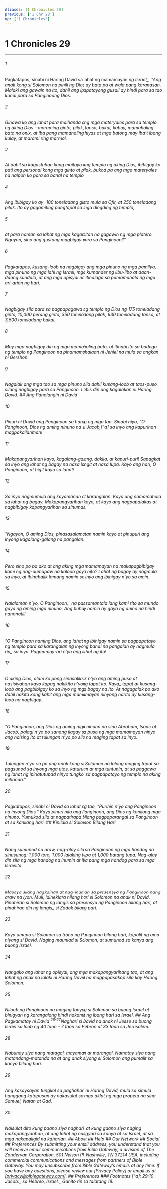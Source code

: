 ```yaml
---
Aliases: [1 Chronicles 29]
previous: ['1 Chr 28']
up: ['1 Chronicles']
---
```

# 1 Chronicles 29

***






















###### 1 










Pagkatapos, sinabi ni Haring David sa lahat ng mamamayan <i class="trans-change">ng Israel_, "Ang anak kong si Solomon na pinili ng Dios ay bata pa at wala pang karanasan. Malaki ang gawain na ito, dahil ang ipapatayong gusali ay hindi para sa tao kundi para sa Panginoong Dios. 





















###### 2 










Ginawa ko ang lahat para maihanda ang mga materyales para sa templo ng aking Dios – maraming ginto, pilak, tanso, bakal, kahoy, mamahaling bato na onix, at iba pang mamahaling hiyas at mga batong may ibaʼt ibang kulay, at marami ring marmol. 





















###### 3 










At dahil sa kagustuhan kong maitayo ang templo ng aking Dios, ibibigay ko pati ang personal kong mga ginto at pilak, bukod pa ang mga materyales na naipon ko para sa banal na templo. 





















###### 4 










<i class="trans-change">Ang ibibigay ko ay_ 100 toneladang ginto mula sa Ofir, at 250 toneladang pilak. Ito ay gagamiting pangtapal sa mga dingding ng templo, 





















###### 5 










at para naman sa lahat ng mga kagamitan na gagawin ng mga platero. Ngayon, sino ang gustong magbigay para sa Panginoon?" 





















###### 6 










Pagkatapos, kusang-loob na nagbigay ang mga pinuno ng mga pamilya, mga pinuno ng mga lahi ng Israel, mga kumander ng libu-libo at daan-daang sundalo, at ang mga opisyal na itinalaga sa pamamahala ng mga ari-arian ng hari. 





















###### 7 










Nagbigay sila para sa pagpapagawa ng templo ng Dios ng 175 toneladang ginto, 10,000 perang ginto, 350 toneladang pilak, 630 toneladang tanso, at 3,500 toneladang bakal. 





















###### 8 










May mga nagbigay din ng mga mamahaling bato, at itinabi ito sa bodega ng templo ng Panginoon na pinamamahalaan ni Jehiel na mula sa angkan ni Gershon. 





















###### 9 










Nagalak ang mga tao sa mga pinuno nila dahil kusang-loob at taos-puso silang nagbigay para sa Panginoon. Labis din ang kagalakan ni Haring David. ## Ang Panalangin ni David 





















###### 10 










Pinuri ni David ang Panginoon sa harap ng mga tao. Sinabi niya, "O Panginoon, Dios ng aming ninuno na si Jacob,[^a] sa inyo ang kapurihan magpakailanman! 





















###### 11 










Makapangyarihan kayo, kagalang-galang, dakila, at kapuri-puri! Sapagkat sa inyo ang lahat ng bagay na nasa langit at nasa lupa. Kayo ang hari, O Panginoon, at higit kayo sa lahat! 





















###### 12 










Sa inyo nagmumula ang kayamanan at karangalan. Kayo ang namamahala sa lahat ng bagay. Makapangyarihan kayo, at kayo ang nagpapalakas at nagbibigay kapangyarihan sa sinuman. 





















###### 13 










"Ngayon, O aming Dios, pinasasalamatan namin kayo at pinupuri ang inyong kagalang-galang na pangalan. 





















###### 14 










Pero sino po ba ako at ang aking mga mamamayan na makapagbibigay kami ng nag-uumapaw na kaloob gaya nito? Lahat ng bagay ay nagmula sa inyo, at ibinabalik lamang namin sa inyo ang ibinigay nʼyo sa amin. 





















###### 15 










Nalalaman nʼyo, <i class="trans-change">O Panginoon,_ na pansamantala lang kami rito sa mundo gaya ng aming mga ninuno. Ang buhay namin ay gaya ng anino na hindi nananatili. 





















###### 16 










"O Panginoon naming Dios, ang lahat ng ibinigay namin sa pagpapatayo ng templo para sa karangalan ng inyong banal na pangalan ay nagmula <i class="trans-change">rin_ sa inyo. Pagmamay-ari nʼyo ang lahat ng ito! 





















###### 17 










O aking Dios, alam ko pong sinasaliksik nʼyo ang aming puso at nasisiyahan kayo kapag nakikita nʼyong tapat ito. <i class="trans-change">Kaya_ tapat at kusang-loob ang pagbibigay ko sa inyo ng mga bagay na ito. At nagagalak po ako dahil nakita kong kahit ang mga mamamayan ninyong narito ay kusang-loob na nagbigay. 





















###### 18 










"O Panginoon, ang Dios ng aming mga ninuno na sina Abraham, Isaac at Jacob, palagi nʼyo po sanang ilagay sa puso ng mga mamamayan ninyo ang naising ito at tulungan nʼyo po sila na maging tapat sa inyo. 





















###### 19 










Tulungan nʼyo rin po ang anak kong si Solomon na lalong maging tapat sa pagsunod sa inyong mga utos, katuruan at mga tuntunin, at sa paggawa ng lahat ng ipinatutupad ninyo tungkol sa pagpapatayo ng templo na aking inihanda." 





















###### 20 










Pagkatapos, sinabi ni David sa lahat ng tao, "Purihin nʼyo ang Panginoon na inyong Dios." Kaya pinuri nila ang Panginoon, ang Dios ng kanilang mga ninuno. Yumukod sila at nagpatirapa bilang pagpaparangal sa Panginoon at sa kanilang hari. ## Kinilala si Solomon Bilang Hari 





















###### 21 










Nang sumunod na araw, nag-alay sila sa Panginoon ng mga handog na sinusunog: 1,000 toro, 1,000 lalaking tupa at 1,000 batang tupa. Nag-alay din sila ng mga handog na inumin at iba pang mga handog para sa mga Israelita. 





















###### 22 










Masaya silang nagkainan at nag-inuman sa presensya ng Panginoon nang araw na iyon. Muli, idineklara nilang hari si Solomon na anak ni David. Pinahiran si Solomon ng langis sa presensya ng Panginoon bilang hari, at pinahiran <i class="trans-change">din ng langis_ si Zadok bilang pari. 





















###### 23 










Kaya umupo si Solomon sa trono ng Panginoon bilang hari, kapalit ng ama niyang si David. Naging maunlad si Solomon, at sumunod sa kanya ang buong Israel. 





















###### 24 










Nangako ang lahat ng opisyal, ang mga makapangyarihang tao, at ang lahat ng anak na lalaki ni Haring David na magpapasakop sila kay Haring Solomon. 





















###### 25 










Niloob ng Panginoon na maging tanyag si Solomon sa buong Israel at binigyan ng karangalang hindi nakamit ng ibang hari sa Israel. ## Ang Pagkamatay ni David <sup class="versenum">26-27</sup>Naghari si David na anak ni Jesse sa buong Israel sa loob ng 40 taon – 7 taon sa Hebron at 33 taon sa Jerusalem. 





















###### 28 










Nabuhay siya nang matagal, mayaman at marangal. Namatay siya nang matandang-matanda na at ang anak niyang si Solomon ang pumalit sa kanya bilang hari. 





















###### 29 










Ang kasaysayan tungkol sa paghahari ni Haring David, mula sa simula hanggang katapusan ay nakasulat sa mga aklat ng mga propeta na sina Samuel, Natan at Gad. 





















###### 30 










Naisulat dito kung paano siya naghari, at kung gaano siya naging makapangyarihan, at ang lahat ng nangyari sa kanya at sa Israel, at sa mga nakapaligid na kaharian. ## About ## Help ## Our Network ## Social ## Preferences By submitting your email address, you understand that you will receive email communications from Bible Gateway, a division of The Zondervan Corporation, 501 Nelson Pl, Nashville, TN 37214 USA, including commercial communications and messages from partners of Bible Gateway. You may unsubscribe from Bible Gateway&rsquo;s emails at any time. If you have any questions, please review our [Privacy Policy] or email us at [privacy@biblegateway.com]. ## Preferences ### Footnotes [^a]: 29:10 _Jacob_<i class="alternate">:_ sa Hebreo, <i class="alternate">Israel._ Ganito rin sa talatang 18.
